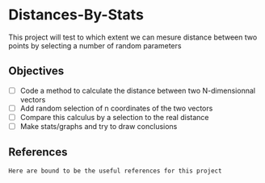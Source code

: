 # Distances-By-Stats
This project will test to which extent we can mesure distance between two points by selecting a number of random parameters

## Objectives
- [ ] Code a method to calculate the distance between two N-dimensionnal vectors
- [ ] Add random selection of n coordinates of the two vectors
- [ ] Compare this calculus by a selection to the real distance
- [ ] Make stats/graphs and try to draw conclusions 

## References
`Here are bound to be the useful references for this project`
